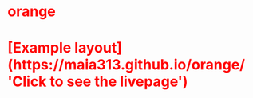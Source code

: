 # orange

<h1>[Example layout](https://maia313.github.io/orange/ 'Click to see the livepage')</h1>

<style>
  h1{color:red}
</style>
